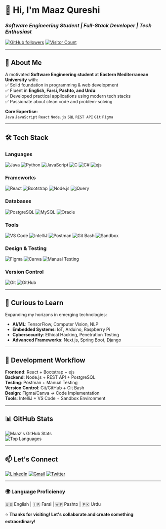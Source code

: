 # 👋 Hi, I'm Maaz Qureshi  
### *Software Engineering Student | Full-Stack Developer | Tech Enthusiast*  

[![GitHub followers](https://img.shields.io/github/followers/MaazQureshi?label=Follow&style=social)](https://github.com/MaazQureshi)
[![Visitor Count](https://visitor-badge.glitch.me/badge?page_id=MaazQureshi.MaazQureshi)](https://github.com/MaazQureshi)

---

## 🚀 About Me  
A motivated **Software Engineering student** at **Eastern Mediterranean University** with:  
✅ Solid foundation in programming & web development  
✅ Fluent in **English, Farsi, Pashto, and Urdu**  
✅ Developed practical applications using modern tech stacks  
✅ Passionate about clean code and problem-solving  

**Core Expertise:**  
`Java` `JavaScript` `React` `Node.js` `SQL` `REST API` `Git` `Figma`

---

## 🛠️ Tech Stack  

### **Languages**  
![Java](https://img.shields.io/badge/Java-007396?logo=java&logoColor=white)
![Python](https://img.shields.io/badge/Python-3776AB?logo=python&logoColor=white)
![JavaScript](https://img.shields.io/badge/JavaScript-F7DF1E?logo=javascript&logoColor=black)
![C](https://img.shields.io/badge/C-A8B9CC?logo=c&logoColor=black)
![C#](https://img.shields.io/badge/C%23-239120?logo=c-sharp&logoColor=white)
![ejs](https://img.shields.io/badge/EJS-8A2BE2?logoColor=white)

### **Frameworks**  
![React](https://img.shields.io/badge/React-20232A?logo=react)
![Bootstrap](https://img.shields.io/badge/Bootstrap-563D7C?logo=bootstrap)
![Node.js](https://img.shields.io/badge/Node.js-339933?logo=node.js)
![jQuery](https://img.shields.io/badge/jQuery-0769AD?logo=jquery)

### **Databases**  
![PostgreSQL](https://img.shields.io/badge/PostgreSQL-316192?logo=postgresql)
![MySQL](https://img.shields.io/badge/MySQL-4479A1?logo=mysql)
![Oracle](https://img.shields.io/badge/Oracle-F80000?logo=oracle)

### **Tools**  
![VS Code](https://img.shields.io/badge/VS_Code-007ACC?logo=visual-studio-code)
![IntelliJ](https://img.shields.io/badge/IntelliJ_IDEA-000000?logo=intellij-idea)
![Postman](https://img.shields.io/badge/Postman-FF6C37?logo=postman)
![Git Bash](https://img.shields.io/badge/Git_Bash-F05032?logo=git)
![Sandbox](https://img.shields.io/badge/Sandbox-00B0FF?logoColor=white)

### **Design & Testing**  
![Figma](https://img.shields.io/badge/Figma-F24E1E?logo=figma)
![Canva](https://img.shields.io/badge/Canva-00C4CC?logo=canva)
![Manual Testing](https://img.shields.io/badge/Manual_Testing-007396?logo=testing-library)

### **Version Control**  
![Git](https://img.shields.io/badge/Git-F05032?logo=git)
![GitHub](https://img.shields.io/badge/GitHub-181717?logo=github)

---

## 🌱 Curious to Learn  
Expanding my horizons in emerging technologies:  
- **AI/ML**: TensorFlow, Computer Vision, NLP  
- **Embedded Systems**: IoT, Arduino, Raspberry Pi  
- **Cybersecurity**: Ethical Hacking, Penetration Testing  
- **Advanced Frameworks**: Next.js, Spring Boot, Django  

---

## 🔧 Development Workflow  
**Frontend**: React + Bootstrap + ejs  
**Backend**: Node.js + REST API + PostgreSQL  
**Testing**: Postman + Manual Testing  
**Version Control**: Git/GitHub + Git Bash  
**Design**: Figma/Canva → Code Implementation  
**Tools**: IntelliJ + VS Code + Sandbox Environment  

---

## 📊 GitHub Stats  
![Maaz's GitHub Stats](https://github-readme-stats.vercel.app/api?username=MaazQureshi&show_icons=true&theme=radical)  
![Top Languages](https://github-readme-stats.vercel.app/api/top-langs/?username=MaazQureshi&layout=compact&theme=radical)  

---

## 📫 Let's Connect  
[![LinkedIn](https://img.shields.io/badge/LinkedIn-Connect-%230077B5?logo=linkedin)](https://www.linkedin.com/in/maaz-qureshi-313802304)
[![Gmail](https://img.shields.io/badge/Gmail-D14836?logo=gmail&logoColor=white)](mailto:maazqureshi161@gmail.com)
[![Twitter](https://img.shields.io/badge/Twitter-1DA1F2?logo=twitter)](https://twitter.com/YourHandle)

---

### 🌍 **Language Proficiency**  
🇺🇸 English | 🇮🇷 Farsi | 🇦🇫 Pashto | 🇵🇰 Urdu  

⭐ **Thanks for visiting! Let's collaborate and create something extraordinary!**
